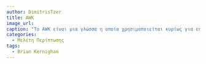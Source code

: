 ```yaml
---
author: DimitrisTzer
title: AWK
image_url:
caption: "Το AWK είναι μια γλώσσα η οποία χρησιμοποιείται κυρίως για επεξεργασία κειμένου, αναφορά και ανάλυση δεδομένων.Είναι μια γλώσσα δέσμης ενεργειών που βασίζεται σε δεδομένα και αποτελείται από ένα σύνολο ενεργειών που πρέπει να ληφθούν σε ροές δεδομένων κειμένου - είτε εκτελούνται απευθείας σε αρχεία είτε χρησιμοποιούνται ως μέρος μιας διοχέτευσης(pipeline) - για σκοπούς εξαγωγής ή μετατροπής κειμένου.Η γλώσσα υποστηρίζει τύπους δεδομένων, συμβολοσειρές, πίνακες, κανονικές εκφράσεις και είναι προεγκατεστημένη στις περισσότερες διανομές Linux.Δημιουργήθηκε στα εργαστήρια Bell τη δεκαετία του 1970 από τους Alfred Aho, Peter Weinberger, και Brian Kernighan."
categories:
  - Μελέτη Περίπτωσης
tags:
  - Brian Kernighan
---
```

